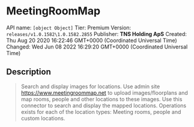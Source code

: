 # MeetingRoomMap
API name: `[object Object]`
Tier: Premium
Version: `releases/v1.0.1582\1.0.1582.2855`
Publisher: **TNS Holding ApS**
Created: Thu Aug 20 2020 16:22:46 GMT+0000 (Coordinated Universal Time)
Changed: Wed Jun 08 2022 16:29:20 GMT+0000 (Coordinated Universal Time)

## Description
> Search and display images for locations.
Use admin site https://www.meetingroommap.net to upload images/floorplans and map rooms, people and other locations to these images.
Use this connector to search and display the mapped locations. Operations exists for each of the location types: Meeting rooms, people and custom locations.
